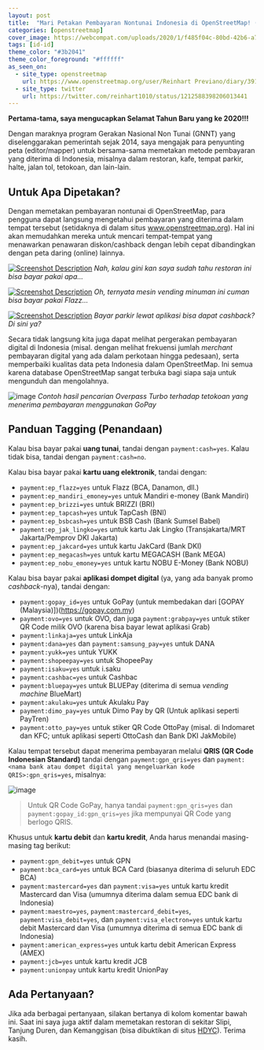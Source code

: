 ```yaml
---
layout: post
title:  "Mari Petakan Pembayaran Nontunai Indonesia di OpenStreetMap! (Revisi)"
categories: [openstreetmap]
cover_image: https://webcompat.com/uploads/2020/1/f485f04c-80bd-42b6-a791-b465dd58e4da.jpeg
tags: [id-id]
theme_color: "#3b2041"
theme_color_foreground: "#ffffff"
as_seen_on:
  - site_type: openstreetmap
    url: https://www.openstreetmap.org/user/Reinhart Previano/diary/391780
  - site_type: twitter
    url: https://twitter.com/reinhart1010/status/1212588398206013441
---
```

**Pertama-tama, saya mengucapkan Selamat Tahun Baru yang ke 2020!!!**

Dengan maraknya program Gerakan Nasional Non Tunai (GNNT) yang diselenggarakan pemerintah sejak 2014, saya mengajak para penyunting peta (editor/mapper) untuk bersama-sama memetakan metode pembayaran yang diterima di Indonesia, misalnya dalam restoran, kafe, tempat parkir, halte, jalan tol, tetokoan, dan lain-lain.

## Untuk Apa Dipetakan?
Dengan memetakan pembayaran nontunai di OpenStreetMap, para pengguna dapat langsung mengetahui pembayaran yang diterima dalam tempat tersebut (setidaknya di dalam situs www.openstreetmap.org). Hal ini akan memudahkan mereka untuk mencari tempat-tempat yang menawarkan penawaran diskon/cashback dengan lebih cepat dibandingkan dengan peta daring (online) lainnya.

[![Screenshot Description](https://webcompat.com/uploads/2020/1/68edbac2-cfce-4d55-a778-cf076b406e15-thumb.jpeg)](https://webcompat.com/uploads/2020/1/68edbac2-cfce-4d55-a778-cf076b406e15.jpeg)
*Nah, kalau gini kan saya sudah tahu restoran ini bisa bayar pakai apa...*

[![Screenshot Description](https://webcompat.com/uploads/2020/1/148c1222-2b18-4db9-bf50-cb728d927213-thumb.jpeg)](https://webcompat.com/uploads/2020/1/148c1222-2b18-4db9-bf50-cb728d927213.jpeg)
*Oh, ternyata mesin vending minuman ini cuman bisa bayar pakai Flazz...*

[![Screenshot Description](https://webcompat.com/uploads/2020/1/2a31cd5b-797e-42f9-9221-88e77dab0a86-thumb.jpeg)](https://webcompat.com/uploads/2020/1/2a31cd5b-797e-42f9-9221-88e77dab0a86.jpeg)
*Bayar parkir lewat aplikasi bisa dapat cashback? Di sini ya?*

Secara tidak langsung kita juga dapat melihat pergerakan pembayaran digital di Indonesia (misal. dengan melihat frekuensi jumlah *merchant* pembayaran digital yang ada dalam perkotaan hingga pedesaan), serta memperbaiki kualitas data peta Indonesia dalam OpenStreetMap. Ini semua karena database OpenStreetMap sangat terbuka bagi siapa saja untuk mengunduh dan mengolahnya.

![image](https://user-images.githubusercontent.com/17312341/71670285-10524380-2da2-11ea-8bae-e1c9a5729f73.png)
*Contoh hasil pencarian Overpass Turbo terhadap tetokoan yang menerima pembayaran menggunakan GoPay*

## Panduan Tagging (Penandaan)
Kalau bisa bayar pakai **uang tunai**, tandai dengan `payment:cash=yes`. Kalau tidak bisa, tandai dengan `payment:cash=no`.

Kalau bisa bayar pakai **kartu uang elektronik**, tandai dengan:

+ `payment:ep_flazz=yes` untuk Flazz (BCA, Danamon, dll.)
+ `payment:ep_mandiri_emoney=yes` untuk Mandiri e-money (Bank Mandiri)
+ `payment:ep_brizzi=yes` untuk BRIZZI (BRI)
+ `payment:ep_tapcash=yes` untuk TapCash (BNI)
+ `payment:ep_bsbcash=yes` untuk BSB Cash (Bank Sumsel Babel)
+ `payment:ep_jak_lingko=yes` untuk kartu Jak Lingko (Transjakarta/MRT Jakarta/Pemprov DKI Jakarta)
+ `payment:ep_jakcard=yes` untuk kartu JakCard (Bank DKI)
+ `payment:ep_megacash=yes` untuk kartu MEGACASH (Bank MEGA)
+ `payment:ep_nobu_emoney=yes` untuk kartu NOBU E-Money (Bank NOBU)

Kalau bisa bayar pakai **aplikasi dompet digital** (ya, yang ada banyak promo *cashback*-nya), tandai dengan:

+ `payment:gopay_id=yes` untuk GoPay (untuk membedakan dari [GOPAY (Malaysia)])(https://gopay.com.my)
+ `payment:ovo=yes` untuk OVO, dan juga `payment:grabpay=yes` untuk stiker QR Code milik OVO (karena bisa bayar lewat aplikasi Grab)
+ `payment:linkaja=yes` untuk LinkAja
+ `payment:dana=yes` dan `payment:samsung_pay=yes` untuk DANA
+ `payment:yukk=yes` untuk YUKK
+ `payment:shopeepay=yes` untuk ShopeePay
+ `payment:isaku=yes` untuk i.saku
+ `payment:cashbac=yes` untuk Cashbac
+ `payment:bluepay=yes` untuk BLUEPay (diterima di semua *vending machine* BlueMart)
+ `payment:akulaku=yes` untuk Akulaku Pay
+ `payment:dimo_pay=yes` untuk Dimo Pay by QR (Untuk aplikasi seperti PayTren)
+ `payment:otto_pay=yes` untuk stiker QR Code OttoPay (misal. di Indomaret dan KFC; untuk aplikasi seperti OttoCash dan Bank DKI JakMobile)

Kalau tempat tersebut dapat menerima pembayaran melalui **QRIS (QR Code Indonesian Standard)** tandai dengan `payment:gpn_qris=yes` dan `payment:<nama bank atau dompet digital yang mengeluarkan kode QRIS>:gpn_qris=yes`, misalnya:

![image](https://user-images.githubusercontent.com/17312341/71670136-915d0b00-2da1-11ea-9385-b5d1df5cb7c9.png)

> Untuk QR Code GoPay, hanya tandai `payment:gpn_qris=yes` dan `payment:gopay_id:gpn_qris=yes` jika mempunyai QR Code yang berlogo QRIS.

Khusus untuk **kartu debit** dan **kartu kredit**, Anda harus menandai masing-masing tag berikut:

+ `payment:gpn_debit=yes` untuk GPN
+ `payment:bca_card=yes` untuk BCA Card (biasanya diterima di seluruh EDC BCA)
+ `payment:mastercard=yes` dan `payment:visa=yes` untuk kartu kredit Mastercard dan Visa (umumnya diterima dalam semua EDC bank di Indonesia)
+ `payment:maestro=yes`, `payment:mastercard_debit=yes`, `payment:visa_debit=yes`, dan `payment:visa_electron=yes` untuk kartu debit Mastercard dan Visa (umumnya diterima di semua EDC bank di Indonesia)
+ `payment:american_express=yes` untuk kartu debit American Express (AMEX)
+ `payment:jcb=yes` untuk kartu kredit JCB
+ `payment:unionpay` untuk kartu kredit UnionPay

## Ada Pertanyaan?
Jika ada berbagai pertanyaan, silakan bertanya di kolom komentar bawah ini. Saat ini saya juga aktif dalam memetakan restoran di sekitar Slipi, Tanjung Duren, dan Kemanggisan (bisa dibuktikan di situs [HDYC](https://hdyc.neis-one.org/?Reinhart%20Previano)). Terima kasih.